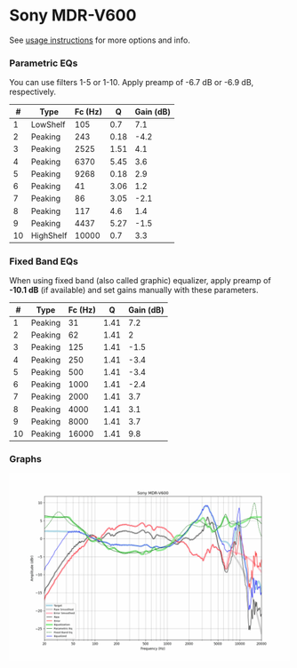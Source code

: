 # Sony MDR-V600
See [usage instructions](https://github.com/jaakkopasanen/AutoEq#usage) for more options and info.

### Parametric EQs
You can use filters 1-5 or 1-10. Apply preamp of -6.7 dB or -6.9 dB, respectively.

|   # | Type      |   Fc (Hz) |    Q |   Gain (dB) |
|-----|-----------|-----------|------|-------------|
|   1 | LowShelf  |       105 | 0.7  |         7.1 |
|   2 | Peaking   |       243 | 0.18 |        -4.2 |
|   3 | Peaking   |      2525 | 1.51 |         4.1 |
|   4 | Peaking   |      6370 | 5.45 |         3.6 |
|   5 | Peaking   |      9268 | 0.18 |         2.9 |
|   6 | Peaking   |        41 | 3.06 |         1.2 |
|   7 | Peaking   |        86 | 3.05 |        -2.1 |
|   8 | Peaking   |       117 | 4.6  |         1.4 |
|   9 | Peaking   |      4437 | 5.27 |        -1.5 |
|  10 | HighShelf |     10000 | 0.7  |         3.3 |

### Fixed Band EQs
When using fixed band (also called graphic) equalizer, apply preamp of **-10.1 dB** (if available) and set gains manually with these parameters.

|   # | Type    |   Fc (Hz) |    Q |   Gain (dB) |
|-----|---------|-----------|------|-------------|
|   1 | Peaking |        31 | 1.41 |         7.2 |
|   2 | Peaking |        62 | 1.41 |         2   |
|   3 | Peaking |       125 | 1.41 |        -1.5 |
|   4 | Peaking |       250 | 1.41 |        -3.4 |
|   5 | Peaking |       500 | 1.41 |        -3.4 |
|   6 | Peaking |      1000 | 1.41 |        -2.4 |
|   7 | Peaking |      2000 | 1.41 |         3.7 |
|   8 | Peaking |      4000 | 1.41 |         3.1 |
|   9 | Peaking |      8000 | 1.41 |         3.7 |
|  10 | Peaking |     16000 | 1.41 |         9.8 |

### Graphs
![](./Sony%20MDR-V600.png)
